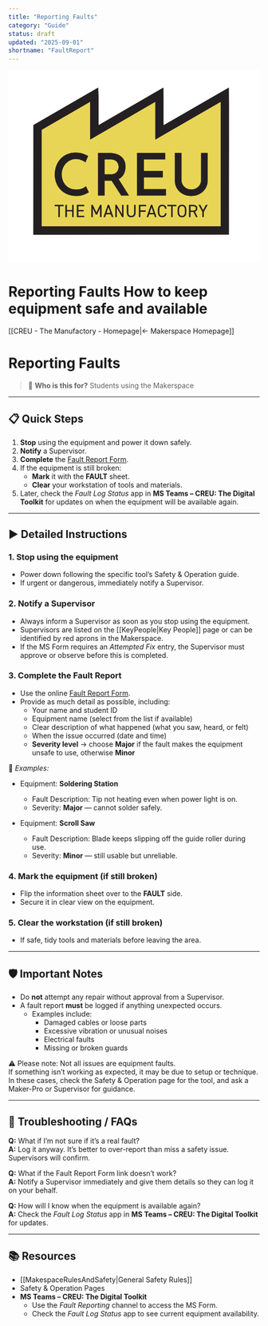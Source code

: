 ```yaml
---
title: "Reporting Faults"  
category: "Guide"  
status: draft  
updated: "2025-09-01"  
shortname: "FaultReport"  
---
```


<!-- Custom banner -->
<div class="page-banner">
  <img src="../images/creu_logo.png" alt="CREU Makerspace Logo">
  <h1>Reporting Faults <span class="tagline">How to keep equipment safe and available</span></h1>
</div>

[[CREU - The Manufactory - Homepage|← Makerspace Homepage]]

# Reporting Faults 

> 👥 **Who is this for?**
 > Students using the Makerspace  
---

## 📋 Quick Steps
1. **Stop** using the equipment and power it down safely.  
2. **Notify** a <span class="red-apron">Supervisor</span>.  
3. **Complete** the [Fault Report Form](https://forms.office.com/e/Avbq9JJgqw).  
4. If the equipment is still broken:  
   - **Mark** it with the **FAULT** sheet.  
   - **Clear** your workstation of tools and materials.
5. Later, check the *Fault Log Status* app in **MS Teams – CREU: The Digital Toolkit** for updates on when the equipment will be available again.


---

## ▶️ Detailed Instructions

### 1. Stop using the equipment
- Power down following the specific tool’s Safety & Operation guide.  
- If urgent or dangerous, immediately notify a <span class="red-apron">Supervisor</span>.  

### 2. Notify a Supervisor
- Always inform a <span class="red-apron">Supervisor</span> as soon as you stop using the equipment.  
- Supervisors are listed on the [[KeyPeople|Key People]] page or can be identified by red aprons in the Makerspace.  
- If the MS Form requires an *Attempted Fix* entry, the <span class="red-apron">Supervisor</span> must approve or observe before this is completed.  

### 3. Complete the Fault Report
- Use the online [Fault Report Form](https://forms.office.com/e/Avbq9JJgqw).  
- Provide as much detail as possible, including:  
  - Your name and student ID  
  - Equipment name (select from the list if available)  
  - Clear description of what happened (what you saw, heard, or felt)  
  - When the issue occurred (date and time)  
  - **Severity level** → choose **Major** if the fault makes the equipment unsafe to use, otherwise **Minor**  

📖 *Examples:*  
- Equipment: **Soldering Station**  
  - Fault Description: Tip not heating even when power light is on.  
  - Severity: **Major** — cannot solder safely.  

- Equipment: **Scroll Saw**  
  - Fault Description: Blade keeps slipping off the guide roller during use.  
  - Severity: **Minor** — still usable but unreliable.  

### 4. Mark the equipment (if still broken)
- Flip the information sheet over to the **FAULT** side.  
- Secure it in clear view on the equipment.  

### 5. Clear the workstation (if still broken)
- If safe, tidy tools and materials before leaving the area.  

---

## 🛡️ Important Notes
- Do **not** attempt any repair without approval from a <span class="red-apron">Supervisor</span>.  
- A fault report **must** be logged if anything unexpected occurs.  
  - Examples include:  
    - Damaged cables or loose parts  
    - Excessive vibration or unusual noises  
    - Electrical faults  
    - Missing or broken guards  

⚠️ Please note: Not all issues are equipment faults.  
If something isn’t working as expected, it may be due to setup or technique. In these cases, check the Safety & Operation page for the tool, and ask a Maker-Pro or <span class="red-apron">Supervisor</span> for guidance.  

---

## 🔎 Troubleshooting / FAQs
**Q:** What if I’m not sure if it’s a real fault?  
**A:** Log it anyway. It’s better to over-report than miss a safety issue. Supervisors will confirm.  

**Q:** What if the Fault Report Form link doesn’t work?  
**A:** Notify a <span class="red-apron">Supervisor</span> immediately and give them details so they can log it on your behalf.  

**Q:** How will I know when the equipment is available again?  
**A:** Check the *Fault Log Status* app in **MS Teams – CREU: The Digital Toolkit** for updates.  

---

## 📚 Resources
- [[MakespaceRulesAndSafety|General Safety Rules]]  
- Safety & Operation Pages
- **MS Teams – CREU: The Digital Toolkit**  
  - Use the *Fault Reporting* channel to access the MS Form.  
  - Check the *Fault Log Status* app to see current equipment availability.  
